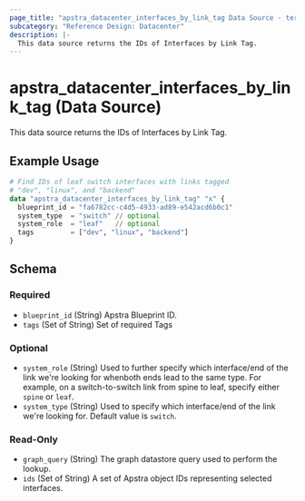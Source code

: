 ```yaml
---
page_title: "apstra_datacenter_interfaces_by_link_tag Data Source - terraform-provider-apstra"
subcategory: "Reference Design: Datacenter"
description: |-
  This data source returns the IDs of Interfaces by Link Tag.
---
```


# apstra_datacenter_interfaces_by_link_tag (Data Source)

This data source returns the IDs of Interfaces by Link Tag.


## Example Usage

```terraform
# Find IDs of leaf switch interfaces with links tagged
# "dev", "linux", and "backend"
data "apstra_datacenter_interfaces_by_link_tag" "x" {
  blueprint_id = "fa6782cc-c4d5-4933-ad89-e542acd6b0c1"
  system_type  = "switch" // optional
  system_role  = "leaf"   // optional
  tags         = ["dev", "linux", "backend"]
}
```

<!-- schema generated by tfplugindocs -->
## Schema

### Required

- `blueprint_id` (String) Apstra Blueprint ID.
- `tags` (Set of String) Set of required Tags

### Optional

- `system_role` (String) Used to further specify which interface/end of the link we're looking for whenboth ends lead to the same type. For example, on a switch-to-switch link from spine to leaf, specify either `spine` or `leaf`.
- `system_type` (String) Used to specify which interface/end of the link we're looking for. Default value is `switch`.

### Read-Only

- `graph_query` (String) The graph datastore query used to perform the lookup.
- `ids` (Set of String) A set of Apstra object IDs representing selected interfaces.
